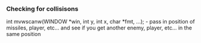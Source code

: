 ### Checking for collisisons

int mvwscanw(WINDOW *win, int y, int x, char *fmt, ...); - pass in position of missiles, player, etc... and see if you get another enemy, player, etc... in the same position